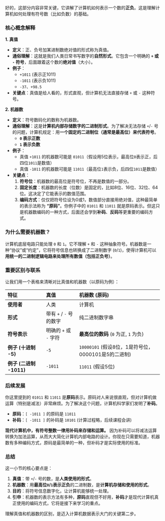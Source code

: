 好的，这部分内容非常关键，它讲解了计算机如何表示一个数的**正负**。这是理解计算机如何处理有符号数（比如负数）的基础。

### 核心概念解释

**1. 真值**

*   **定义**：正、负号加某进制数绝对值的形式称为真值。
*   **通俗理解**：这就是我们人类日常书写数字的**自然形式**。它包含一个明确的 **`+` 或 `-` 符号**，后面跟着这个数的**绝对值**（大小）。
*   **例子**：
    *   `+1011` (表示正1011)
    *   `-1011` (表示负1011)
    *   `-37`、`+98.5`
*   **关键点**：真值是给人看的，形式直观，但计算机无法直接存储 `+` 或 `-` 这种符号。

**2. 机器数**

*   **定义**：符号数码化的数称为机器数。
*   **通俗理解**：这是**计算机内部存储数字的二进制形式**。为了解决无法存储 `+`/`-` 号的问题，计算机规定：用**一个固定的二进制位（通常是最高位）来代表符号**。
    *   **`0` 表示正数**
    *   **`1` 表示负数**
*   **例子**：
    *   真值 `+1011` 的机器数可能是 `01011`（假设用5位表示，最高位`0`表示正，后四位`1011`是数值）
    *   真值 `-1011` 的机器数可能是 `11011`（最高位`1`表示负，后四位`1011`是数值）
*   **关键点**：
    1.  **符号位**：机器数的最高位是符号位，不再是数值的一部分。
    2.  **固定长度**：机器数的长度（位数）是固定的，比如8位、16位、32位、64位。这决定了它能表示的数值范围。
    3.  **编码方式**：仅仅把符号位设为0或1，数值部分直接用绝对值，这种最简单的表示法称为 **“原码”**。你例子中的 `01011` 和 `11011` 就是原码表示。但这只是机器数编码的一种方式，后面还会学到**补码**、**反码**等更重要的编码方式。

### 为什么需要机器数？

计算机底层电路只能处理 `0` 和 `1`。它不理解 `+` 和 `-` 这种抽象符号。机器数是一种“协议”或“约定”，它将符号信息也转换成了二进制数字 (`0`/`1`)，使得计算机可以**用统一的二进制逻辑电路来处理所有数值（包括正负号）**。

### 重要区别与联系

让我们用一个表格来清晰对比真值和机器数（以原码为例）：

| 特征 | 真值 | 机器数 (原码) |
| :--- | :--- | :--- |
| **使用者** | 人类 | 计算机 |
| **形式** | 带有 `+` / `-` 号的数字 | 纯二进制数字串 |
| **符号表示** | 明确的 `+` 或 `-` 字符 | **最高位的数码** (`0` 为正, `1` 为负) |
| **例子 (十进制 -5)** | `-5` | `10000101` (假设8位，1是符号位，0000101是5的二进制) |
| **例子 (二进制 -1011)** | `-1011` | `11011` (假设5位) |

### 后续发展

你这里提到的 `01011` 和 `11011` 是**原码**表示。原码对人来说很直观，但对计算机做运算（特别是减法）非常麻烦。为了解决这个问题，计算机科学家们发明了**补码**。

*   **原码**：`[ -1011 ]` 的原码是 `11011`
*   **补码**：`[ -1011 ]` 的补码是 `10101` (计算过程略，后续课程会讲)

**现代计算机中，有符号整数一律用补码来存储和运算。** 因为补码可以将减法运算转换为加法运算，从而大大简化计算机内部电路的设计。你现在只需要知道，机器数有多种编码方式，原码是最简单的一种，但补码才是实际使用的标准。

### 总结

这一小节的核心要点是：

1.  **真值**：带 `+`/`-` 号的数，是**人类使用的形式**。
2.  **机器数**：用**最高位`0`/`1`表示正负**的二进制数，是**计算机存储和使用的形式**。
3.  **目的**：将符号信息数字化，让计算机能够统一处理。
4.  **引申**：机器数的表示方法有多种，**原码**直观但不好用，**补码**才是现代计算机真正使用的编码方式，它将是接下来学习的重点。

理解真值和机器数的区别，是迈入计算机数据表示大门的关键第二步。